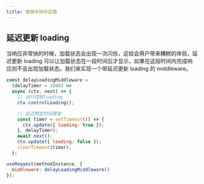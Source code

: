 ```yaml
---
title: 常用中间件实践
---
```


## 延迟更新 loading

当响应非常快的时候，加载状态会出现一次闪烁，这给会用户带来糟糕的体验，延迟更新 loading 可以让加载状态在一段时间后才显示，如果在这段时间内完成响应则不会出现加载状态。我们来实现一个带延迟更新 loading 的 middleware。

```javascript
const delayLoadingMiddleware =
  (delayTimer = 1000) =>
  async (ctx, next) => {
    // 自行控制loading
    ctx.controlLoading();

    // 延迟特定时间更新
    const timer = setTimeout(() => {
      ctx.update({ loading: true });
    }, delayTimer);
    await next();
    ctx.update({ loading: false });
    clearTimeout(timer);
  };

useRequest(methodInstance, {
  middleware: delayLoadingMiddleware()
});
```
